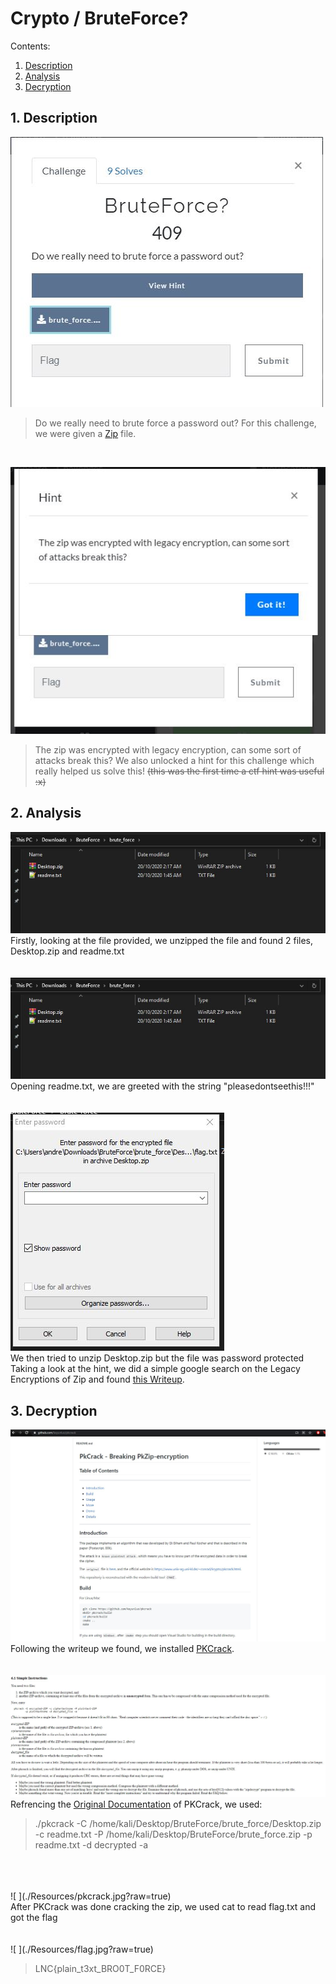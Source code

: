 # Crypto / BruteForce?

Contents:
 1. [Description](#-1.-Description)
 2. [Analysis](#-2.-Analysis)
 3. [Decryption](#-3.-Decryption)
 
## 1.  Description
![ ](./Resources/chall.jpg?raw=true)
<br>

>Do we really need to brute force a password out?
For this challenge, we were given a [Zip](./Resources/brute_force.zip) file.
<br>

![ ](./Resources/chall2.jpg?raw=true)
<br>

> The zip was encrypted with legacy encryption, can some sort of attacks break this?
We also unlocked a hint for this challenge which really helped us solve this! 
~~(this was the first time a ctf hint was useful :x)~~

## 2. Analysis
![ ](./Resources/file.jpg?raw=true)
<br>
Firstly, looking at the file provided, we unzipped the file and found 2 files, Desktop.zip and readme.txt
<br>
<br>
<br>
![ ](./Resources/readme1.jpg?raw=true)
<br>
Opening readme.txt, we are greeted with the string "pleasedontseethis!!!"
<br>
<br>
<br>
![ ](./Resources/desktopfile.jpg?raw=true)
<br>
We then tried to unzip Desktop.zip but the file was password protected
<br>
Taking a look at the hint, we did a simple google search on the Legacy Encryptions of Zip and found [this Writeup](https://medium.com/@alloygoh/neverlan-ctf-2018-writeups-935ce1fdb5bb).

## 3. Decryption
![ ](./Resources/pkcracksource.jpg?raw=true)
<br>
Following the writeup we found, we installed [PKCrack](https://github.com/keyunluo/pkcrack).
<br>
<br>
<br>
![ ](./Resources/pkcrackdocs.jpg?raw=true)
<br>
Refrencing the [Original Documentation](https://www.unix-ag.uni-kl.de/~conrad/krypto/pkcrack/pkcrack-readme.html) of PKCrack, we used:

> ./pkcrack -C /home/kali/Desktop/BruteForce/brute_force/Desktop.zip -c readme.txt -P /home/kali/Desktop/BruteForce/brute_force.zip -p readme.txt -d decrypted -a
<br>
<br>
<br>
![ ](./Resources/pkcrack.jpg?raw=true)
<br>
After PKCrack was done cracking the zip, we used cat to read flag.txt and got the flag
<br>
<br>
<br>
![ ](./Resources/flag.jpg?raw=true)
<br>

> LNC{plain_t3xt_BRO0T_F0RCE}
